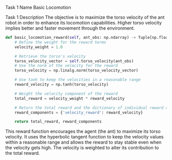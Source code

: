 Task 1 Name
Basic Locomotion

Task 1 Description
The objective is to maximize the torso velocity of the ant robot in order to enhance its locomotion capabilities. Higher torso velocity implies better and faster movement through the environment.

```python
def basic_locomotion_reward(self, ant_obs: np.ndarray) -> Tuple[np.float64, Dict[str, np.float64]]:
    # Define the weight for the reward terms
    velocity_weight = 1.0

    # Retrieve the torso's velocity
    torso_velocity_vector = self.torso_velocity(ant_obs)
    # Use the norm of the velocity for the reward
    torso_velocity = np.linalg.norm(torso_velocity_vector)  

    # Use tanh to keep the velocities in a reasonable range
    reward_velocity = np.tanh(torso_velocity)

    # Weight the velocity component of the reward
    total_reward = velocity_weight * reward_velocity

    # Return the total reward and the dictionary of individual reward components
    reward_components = {'velocity_reward': reward_velocity}

    return total_reward, reward_components
```

This reward function encourages the agent (the ant) to maximize its torso velocity. It uses the hyperbolic tangent function to keep the velocity values within a reasonable range and allows the reward to stay stable even when the velocity gets high. The velocity is weighted to alter its contribution to the total reward.
